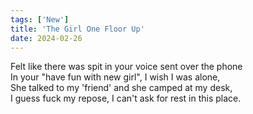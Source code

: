 ```yaml
---
tags: ['New']
title: 'The Girl One Floor Up'
date: 2024-02-26
---
```


Felt like there was spit in your voice sent over the phone  
In your "have fun with new girl", I wish I was alone,  
She talked to my 'friend' and she camped at my desk,  
I guess fuck my repose, I can't ask for rest in this place.

